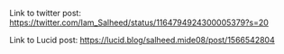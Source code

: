 Link to twitter post: https://twitter.com/Iam_Salheed/status/1164794924300005379?s=20


Link to Lucid post: https://lucid.blog/salheed.mide08/post/1566542804
